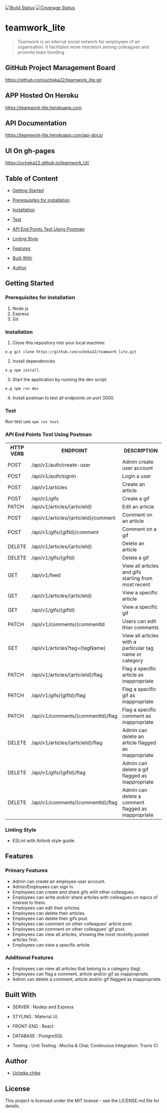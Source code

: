 [![Build Status](https://travis-ci.com/ucheka22/teamwork_lite.svg?branch=develop)](https://travis-ci.com/ucheka22/teamwork_lite)
[![Coverage Status](https://coveralls.io/repos/github/ucheka22/teamwork_lite/badge.svg)](https://coveralls.io/github/ucheka22/teamwork_lite)

# teamwork_lite
>Teamwork is an internal social network for employees of an organisation: It facilitates more interation among colleagues and promote team bonding


## GitHub Project Management Board
https://github.com/ucheka22/teamwork_lite.git

## APP Hosted On Heroku
https://teamwork-lite.herokuapp.com

## API Documentation
https://teamwork-lite.herokuapp.com/api-docs/

## UI On gh-pages
https://ucheka22.github.io/teamwork_UI/

## Table of Content
 * [Getting Started](#getting-started)

* [Prerequisites for installation](#prerequisites-for-installation)
 
 * [Installation](#installation)

 * [Test](#test)
 
 * [API End Points Test Using Postman](#api-end-points-test-using-postman)

 * [Linting Style](#linting-style)
 
 * [Features](#features)
 
 * [Built With](#built-with)
 
 * [Author](#author)


## Getting Started

### Prerequisites for installation
1. Node js
2. Express
3. Git

### Installation
1. Clone this repository into your local machine:
```
e.g git clone https://github.com/ucheka22/teamwork_lite.git
```
2. Install dependencies 
```
e.g npm install.
```
3. Start the application by running the dev script.

```
e.g npm run dev
```

4. Install postman to test all endpoints on port 3000.

### Test
Run test use  ```npm run test```.

### API End Points Test Using Postman

<table>
<tr><th>HTTP VERB</th><th>ENDPOINT</th><th>DESCRIPTION</th></tr>

<tr><td>POST</td> <td>/api/v1/auth/create-user</td>  <td>Admin create user account</td></tr>

<tr><td>POST</td> <td>/api/v1/auth/signin</td>  <td>Login a user</td></tr>

<tr><td>POST</td> <td>/api/v1/articles</td>  <td>Create an article</td></tr>

<tr><td>POST</td> <td>/api/v1/gifs</td>  <td>Create a gif</td></tr>

<tr><td>PATCH</td> <td>/api/v1/articles/{articleId}</td>  <td>Edit an article</td></tr>

<tr><td>POST</td> <td>/api/v1/articles/{articleId}/comment</td>  <td>Comment on an article</td></tr>

<tr><td>POST</td> <td>/api/v1/gifs/{gifId}/comment</td>  <td>Comment on a gif</td></tr>

<tr><td>DELETE</td> <td>/api/v1/articles/{articleId}</td>  <td>Delete an article</td></tr>

<tr><td>DELETE</td> <td>/api/v1/gifs/{gifId}</td>  <td>Delete a gif</td></tr>

<tr><td>GET</td> <td>/api/v1/feed</td>  <td>View all articles and gifs starting from most recent</td></tr>

<tr><td>GET</td> <td>/api/v1/articles/{articleId}</td>  <td>View a specific article</td></tr>

<tr><td>GET</td> <td>/api/v1/gifs/{gifId}</td>  <td>View a specific gif</td></tr>

<tr><td>PATCH</td> <td>/api/v1/comments/{commentId </td>  <td>Users can edit thier comments</td></tr>

<tr><td>GET</td> <td>/api/v1/articles?tag={tagName}</td>  <td>View all articles with a particular tag name or category</td></tr>

<tr><td>PATCH</td> <td>/api/v1/articles/{articleId}/flag</td>  <td>Flag a specific article as inappropriate</td></tr>

<tr><td>PATCH</td> <td>/api/v1/gifs/{gifId}/flag</td>  <td>Flag a specific gif as inappropriate</td></tr>

<tr><td>PATCH</td> <td>/api/v1/comments/{commentId}/flag</td>  <td>Flag a specific comment as inappropriate</td></tr>

<tr><td>DELETE</td> <td>/api/v1/articles/{articleId}/flag</td>  <td>Admin can delete an article flagged as inappropriate</td></tr>

<tr><td>DELETE</td> <td>/api/v1/gifs/{gifId}/flag</td>  <td>Admin can delete a gif flagged as inappropriate</td></tr>

<tr><td>DELETE</td> <td>/api/v1/comments/{commentId}/flag</td>  <td>Admin can delete a comment flagged as inappropriate</td></tr>
</table>

### Linting Style
* ESLint with Airbnb style guide. 

## Features

 ### Primary Features

 * Admin can create an employee user account. 
 * Admin/Employees can sign in. 
 * Employees can create and share gifs with other colleagues. 
 * Employees can write and/or share articles with colleagues on topics of interest to them.
 * Employees can edit their articles. 
 * Employees can delete their articles. 
 * Employees can delete their gifs post. 
 * Employees can comment on other colleagues' article post. 
 * Employees can comment on other colleagues' gif post. 
 * Employees can view all articles, showing the most recently posted articles first. 
 * Employees can view a specific article.

 ### Additional Features

 * Employees can view all articles that belong to a category (tag).
 * Employees can flag a comment, article and/or gif as inappropriate. 
 * Admin can delete a comment, article and/or gif flagged as inappropriate.

## Built With

* SERVER : Nodejs and Express

* STYLING : Material UI.

* FRONT-END : React 

* DATABASE : PostgreSQL

* Testing : Unit Testing : Mocha & Chai; Continuous Integration: Travis CI

## Author
*  [Ucheka chike](https://twitter.com/ucheka_wilson)

## License
This project is licensed under the MIT license - see the LICENSE.md file for details.
